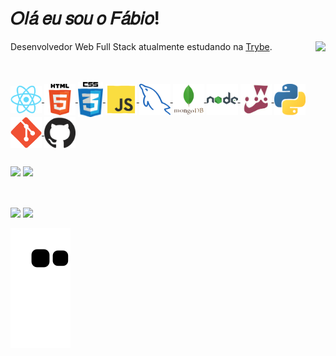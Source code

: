<div> 
  <h1> 𝑂𝑙𝑎́ 𝑒𝑢 𝑠𝑜𝑢 𝑜 𝐹𝑎́𝑏𝑖𝑜!</h1>
</div>


<link rel="preconnect" href="https://fonts.googleapis.com">
<link rel="preconnect" href="https://fonts.gstatic.com" crossorigin>
<link href="https://fonts.googleapis.com/css2?family=Comforter&display=swap" rel="stylesheet">

Desenvolvedor Web Full Stack atualmente estudando na [Trybe](https://betrybe.com). 
<a href="#" alt="Trybe" rel="nofollow"><img align="right" src="https://i.imgur.com/37MtfJB.png" style="max-width:100%;"></a>

<br>

<div style="display: inline_block"><br>
  <a href="https://pt-br.reactjs.org/" >
    <img align="center" alt="react" src="https://github.com/fabiojuvenalpereira/fabiojuvenalpereira/blob/main/gifs/react.gif" width="50px" />
  </a>
  <a href="https://pt.wikipedia.org/wiki/HTML5">
    <img align="center" alt="html5" src="https://github.com/fabiojuvenalpereira/fabiojuvenalpereira/blob/main/gifs/html.gif" width="50px" />
  </a>
  <a href="https://pt.wikipedia.org/wiki/CSS3">
    <img align="center" alt="css3" src="https://github.com/fabiojuvenalpereira/fabiojuvenalpereira/blob/main/gifs/css.gif" width="40px" />
  </a>
  <a href="https://developer.mozilla.org/pt-BR/docs/Web/JavaScript">
    <img align="center" alt="javascript" src="https://github.com/fabiojuvenalpereira/fabiojuvenalpereira/blob/main/gifs/js.gif" width="50px" />
  </a>
  <a href="https://www.mysql.com/">
    <img align="center" alt="mysql" src="https://github.com/fabiojuvenalpereira/fabiojuvenalpereira/blob/main/gifs/workbench.gif" width="50px" />
  </a>
  <a href="https://www.mongodb.com/">
      <img align="center" alt="mongodb" src="https://github.com/fabiojuvenalpereira/fabiojuvenalpereira/blob/main/gifs/mongodb.gif" width="50px" />
  </a>
  <a href="https://nodejs.org/pt-br/about/">
     <img align="center" alt="nodejs" src="https://github.com/fabiojuvenalpereira/fabiojuvenalpereira/blob/main/gifs/nodejs.gif" width="50px" />
  </a>
  <a href="https://jestjs.io/pt-BR/">
    <img align="center" alt="jest" src="https://github.com/fabiojuvenalpereira/fabiojuvenalpereira/blob/main/gifs/jest.gif" width="50px" />
  </a>
  <a href="https://www.python.org/">
     <img align="center" alt="python" src="https://github.com/fabiojuvenalpereira/fabiojuvenalpereira/blob/main/gifs/python.gif" width="50px" />
  </a>
   <a href="https://git-scm.com/">
     <img align="center" alt="git" src="https://github.com/fabiojuvenalpereira/fabiojuvenalpereira/blob/main/gifs/git.gif" width="50px" />
  </a>
   <a href="https://github.com/">
     <img align="center" alt="github" src="https://github.com/fabiojuvenalpereira/fabiojuvenalpereira/blob/main/gifs/github.gif" width="50px" />
  </a>
</div>

  ##

<div>
  <img style="display: inline_block" height="150em" src="https://github-readme-stats.vercel.app/api?username=fabiojuvenalpereira&show_icons=true&theme=react&include_all_commits=true&count_private=true" />
  <img style="display: inline_block" height="150em" src="https://github-readme-stats.vercel.app/api/top-langs/?username=fabiojuvenalpereira&layout=compact&langs_count=7&theme=react" />
</div>

  ##

<div style="display: inline_block"><br>
  <a href = "mailto:fabiojuvenalpereira@gmail.com"><img src="https://img.shields.io/badge/-Gmail-%23333?style=for-the-badge&logo=gmail&logoColor=white" target="_blank"></a>
  <a href="https://www.linkedin.com/in/fabiojuvenalpereira/" target="_blank"><img src="https://img.shields.io/badge/-LinkedIn-%230077B5?style=for-the-badge&logo=linkedin&logoColor=white" target="_blank"></a> 
</div>

![Snake animation](https://github.com/fabiojuvenalpereira/fabiojuvenalpereira/blob/output/github-contribution-grid-snake.svg)
